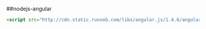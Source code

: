 ##nodejs-angular

```html
<script src="http://cdn.static.runoob.com/libs/angular.js/1.4.6/angular.min.js"></script>

```

